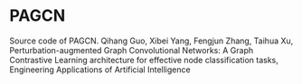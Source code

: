 # PAGCN
Source code of PAGCN. Qihang Guo, Xibei Yang, Fengjun Zhang, Taihua Xu, Perturbation-augmented Graph Convolutional Networks: A Graph Contrastive Learning architecture for effective node classification tasks, Engineering Applications of Artificial Intelligence
